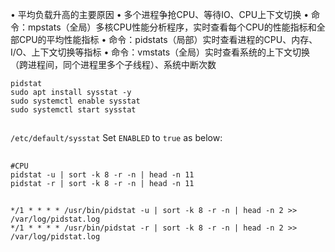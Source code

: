 • 平均负载升高的主要原因
• 多个进程争抢CPU、等待IO、CPU上下文切换
• 命令：mpstats（全局）多核CPU性能分析程序，实时查看每个CPU的性能指标和全部CPU的平均性能指标
• 命令：pidstats（局部）实时查看进程的CPU、内存、I/O、上下文切换等指标
• 命令：vmstats（全局）实时查看系统的上下文切换（跨进程间，同个进程里多个子线程）、系统中断次数

```shell
pidstat
sudo apt install sysstat -y
sudo systemctl enable sysstat
sudo systemctl start sysstat
```

##
`/etc/default/sysstat`
Set `ENABLED` to `true` as below:

##

```shell
#CPU
pidstat -u | sort -k 8 -r -n | head -n 11
pidstat -r | sort -k 8 -r -n | head -n 11
```

##

```shell
*/1 * * * * /usr/bin/pidstat -u | sort -k 8 -r -n | head -n 2 >> /var/log/pidstat.log
*/1 * * * * /usr/bin/pidstat -r | sort -k 8 -r -n | head -n 2 >> /var/log/pidstat.log
```
